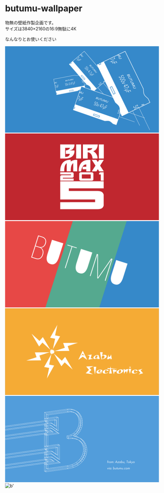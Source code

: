 # butumu-wallpaper

物無の壁紙作製企画です。  
サイズは3840×2160の16:9無駄に4K  

なんなりとお使いください

<img alt=condenser src=https://github.com/hamps/butumu-wallpaper/blob/master/png/b-wallpaper-condenser.png>
<img alt=birimax src=https://github.com/hamps/butumu-wallpaper/blob/master/png/b-wallpaper-birimax.png>
<img alt=led src=https://github.com/hamps/butumu-wallpaper/blob/master/png/b-wallpaper-led.png>
<img alt=spark src=https://github.com/hamps/butumu-wallpaper/blob/master/png/b-wallpaper-spark.png>
<img alt=b src=https://github.com/hamps/butumu-wallpaper/blob/master/png/b-wallpaper-b.png>
<img alt=b' src=https://github.com/hamps/butumu-wallpaper/blob/master/png/b-wallpaper-b'.png>
